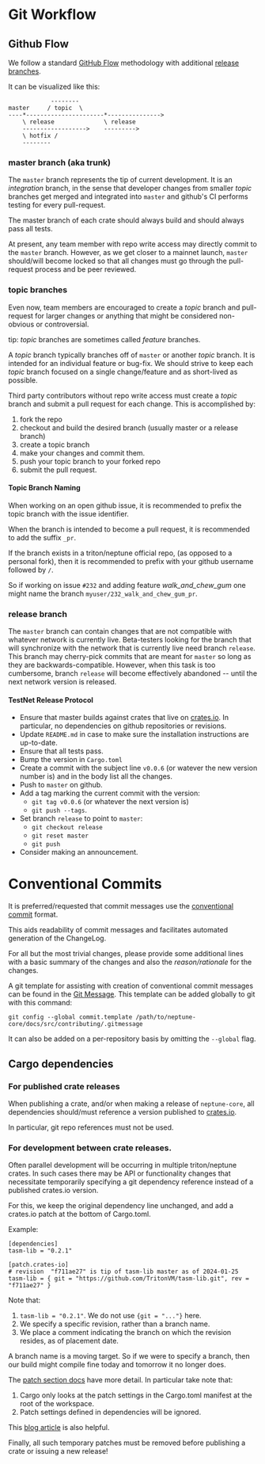 # Git Workflow

## Github Flow

We follow a standard [GitHub Flow](https://docs.github.com/en/get-started/using-github/github-flow) methodology with additional [release branches](https://blog.bitsrc.io/git-branching-strategies-made-simple-af135de57000#c7ea).

It can be visualized like this:

```
            --------
master     / topic  \
----*----------------------*--------------->
    \ release              \ release
    ------------------>    --------->
    \ hotfix /
    --------
```

### master branch (aka trunk)

The `master` branch represents the tip of current development. It is an _integration_ branch, in the sense that developer changes from smaller _topic_ branches get merged and integrated into `master` and github's CI performs testing for every pull-request.

The master branch of each crate should always build and should always pass all tests.

At present, any team member with repo write access may directly commit to the `master` branch. However, as we get closer to a mainnet launch, `master` should/will become locked so that all changes must go through the pull-request process and be peer reviewed.

### topic branches

Even now, team members are encouraged to create a *topic* branch and pull-request for larger changes or anything that might be considered non-obvious or controversial.

tip: *topic* branches are sometimes called *feature* branches.

A *topic* branch typically branches off of `master` or another *topic* branch.  It is intended for an individual
feature or bug-fix.  We should strive to keep each *topic* branch focused on a single change/feature and as short-lived as possible.

Third party contributors without repo write access must create a *topic* branch and submit a pull request for each change.  This is accomplished by:
1. fork the repo
2. checkout and build the desired branch (usually master or a release branch)
3. create a topic branch
4. make your changes and commit them.
5. push your topic branch to your forked repo
6. submit the pull request.

#### Topic Branch Naming

When working on an open github issue, it is recommended to prefix the topic branch with the issue identifier.

When the branch is intended to become a pull request, it is recommended to add the suffix `_pr`.

If the branch exists in a triton/neptune official repo, (as opposed to a personal fork), then it is recommended to prefix with your github username followed by `/`.

So if working on issue `#232` and adding feature *walk_and_chew_gum* one might name the branch `myuser/232_walk_and_chew_gum_pr`.

### release branch

The `master` branch can contain changes that are not compatible with whatever network is currently live. Beta-testers looking for the branch that will synchronize with the network that is currently live need branch `release`. This branch may cherry-pick commits that are meant for `master` so long as they are backwards-compatible. However, when this task is too cumbersome, branch `release` will become effectively abandoned -- until the next network version is released.

#### TestNet Release Protocol

 - Ensure that master builds against crates that live on [crates.io](https://crates.io). In particular, no dependencies on github repositories or revisions.
 - Update `README.md` in case to make sure the installation instructions are up-to-date.
 - Ensure that all tests pass.
 - Bump the version in `Cargo.toml`
 - Create a commit with the subject line `v0.0.6` (or watever the new version number is) and in the body list all the changes.
 - Push to `master` on github.
 - Add a tag marking the current commit with the version:
   - `git tag v0.0.6` (or whatever the next version is)
   - `git push --tags`.
 - Set branch `release` to point to `master`:
   - `git checkout release`
   - `git reset master`
   - `git push`
 - Consider making an announcement.

# Conventional Commits

It is preferred/requested that commit messages use the [conventional commit](https://www.conventionalcommits.org/en/v1.0.0/) format.

This aids readability of commit messages and facilitates automated generation of the ChangeLog.

For all but the most trivial changes, please provide some additional lines with a basic summary of the changes and also the _reason/rationale_ for the changes.

A git template for assisting with creation of conventional commit messages can be found in the [Git Message](git-message.md). This template can be added globally to git with this command:

```
git config --global commit.template /path/to/neptune-core/docs/src/contributing/.gitmessage
```

It can also be added on a per-repository basis by omitting the `--global` flag.

## Cargo dependencies

### For published crate releases

When publishing a crate, and/or when making a release of `neptune-core`, all dependencies should/must reference a version published to [crates.io](https://crates.io).

In particular, git repo references must not be used.

### For development between crate releases.

Often parallel development will be occurring in
multiple triton/neptune crates.  In such cases
there may be API or functionality changes that necessitate temporarily specifying a git dependency reference instead of a published crates.io version.

For this, we keep the original dependency line unchanged, and add a crates.io patch at the bottom of Cargo.toml.

Example:

```
[dependencies]
tasm-lib = "0.2.1"

[patch.crates-io]
# revision  "f711ae27" is tip of tasm-lib master as of 2024-01-25
tasm-lib = { git = "https://github.com/TritonVM/tasm-lib.git", rev = "f711ae27" }
```

Note that:
1. `tasm-lib = "0.2.1"`.  We do not use `{git = "..."}` here.
2. We specify a specific revision, rather than a branch name.
2. We place a comment indicating the branch on which the
revision resides, as of placement date.

A branch name is a moving target.  So if we were to specify a branch, then our build might compile fine today
and tomorrow it no longer does.

The [patch section docs](https://doc.rust-lang.org/cargo/reference/overriding-dependencies.html#the-patch-section) have more detail.  In particular take note that:

1. Cargo only looks at the patch settings in the Cargo.toml manifest at the root of the workspace.
2. Patch settings defined in dependencies will be ignored.

This [blog article](https://gatowololo.github.io/blog/cargo-patch/) is also helpful.


Finally, all such temporary patches must be removed before publishing a crate or issuing a new release!
